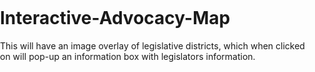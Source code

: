 # Interactive-Advocacy-Map
This will have an image overlay of legislative districts, which when clicked on will pop-up an information box with legislators information.



<!DOCTYPE html>
<html>
  <head>
    <meta name="viewport" content="initial-scale=1.0, user-scalable=no">
    <meta charset="utf-8">
    <title>Ground Overlays</title>
    <style>
      html, body {
        height: 100%;
        margin: 0;
        padding: 0;
      }
      #map {
        height: 100%;
      }
    </style>
  </head>
  <body>
    <div id="map"></div>
    <script>
// This example uses a GroundOverlay to place an image on the map
// showing an antique map of Newark, NJ.

var LegislaticeOverlay;

function initMap() {
  var map = new google.maps.Map(document.getElementById('map'), {
    zoom: 13,
    center: {lat: 47.417, lng: -120.36}
  });

  var imageBounds = {
    north: 49.002231,
    south: 45.572168,
    east: -117.036497,
    west: -124.726926
  };

  LegislativeOverlay = new google.maps.GroundOverlay(
      'http://www.nwcua.org/assets_site/img/New-WA-Overlay.png',
      imageBounds);
  LegislativeOverlay.setMap(map);
}

    </script>
    <script src="https://maps.googleapis.com/maps/api/js?key=AIzaSyBypKa9BdTjp-gVx4ZNnFGkH4lEm69MEBQ &callback=initMap&signed_in=true" async defer>
    </script>
  </body>
</html>

